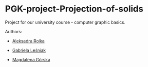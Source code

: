 # PGK-project-Projection-of-solids
Project for our university course - computer graphic basics. 


Authors:
* [Aleksadra Rolka](https://github.com/AleksandraRolka)

* [Gabriela Leśniak](https://github.com/gabi15)

* [Magdalena Górska](https://github.com/MagdalenaGie)
